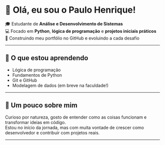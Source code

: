 # 👋 Olá, eu sou o Paulo Henrique!

🎓 Estudante de **Análise e Desenvolvimento de Sistemas**  
💻 Focado em **Python**, **lógica de programação** e **projetos iniciais práticos**  
🚀 Construindo meu portfólio no GitHub e evoluindo a cada desafio  

---

## 🌱 O que estou aprendendo
- Lógica de programação  
- Fundamentos de Python  
- Git e GitHub  
- Modelagem de dados (em breve na faculdade!)

---

## 🧠 Um pouco sobre mim
Curioso por natureza, gosto de entender como as coisas funcionam e transformar ideias em código.  
Estou no início da jornada, mas com muita vontade de crescer como desenvolvedor e contribuir com projetos reais.

---
